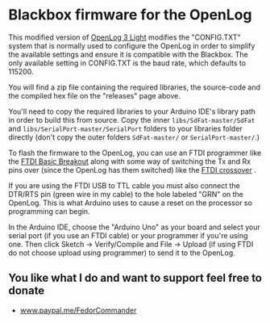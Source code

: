 # Blackbox firmware for the OpenLog

This modified version of [OpenLog 3 Light][] modifies the "CONFIG.TXT" system that is normally used to configure the
OpenLog in order to simplify the available settings and ensure it is compatible with the Blackbox. The only available
setting in CONFIG.TXT is the baud rate, which defaults to 115200.

You will find a zip file containing the required libraries, the source-code and the compiled hex file on the "releases" page above.

You'll need to copy the required libraries to your Arduino IDE's library path in order to build this from
source. Copy the inner `libs/SdFat-master/SdFat` and `libs/SerialPort-master/SerialPort` folders to your libraries folder directly (don't copy the outer folders `SdFat-master/` or `SerialPort-master/`.)

To flash the firmware to the OpenLog, you can use an FTDI programmer like the [FTDI Basic Breakout][] along with some
way of switching the Tx and Rx pins over (since the OpenLog has them switched) like the [FTDI crossover][] .

If you are using the FTDI USB to TTL cable you must also connect the DTR/RTS pin (green wire in my cable) to the hole labeled "GRN" on the OpenLog.  This is what Arduino uses to cause a reset on the processor so programming can begin.

In the Arduino IDE, choose the "Arduino Uno" as your board and select your serial port (if you use an FTDI cable) or 
your programmer if you're using one. Then click Sketch -> Verify/Compile and File -> Upload (if using FTDI do not choose upload using programmer) to send it to the OpenLog.

[OpenLog 3 Light]: https://github.com/sparkfun/OpenLog/tree/master/firmware/OpenLog_v3_Light
[FTDI Basic Breakout]: https://www.sparkfun.com/products/9716
[FTDI crossover]: https://www.sparkfun.com/products/10660
[1.0.6]: http://arduino.cc/en/Main/Software#toc2


## You like what I do and want to support feel free to donate

* www.paypal.me/FedorCommander

